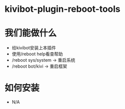 # kivibot-plugin-reboot-tools

# 我们能做什么
* 给kivibot安装上本插件
* 使用/reboot help看查帮助
* /reboot sys/system  ->  重启系统
* /reboot bot/kivi  ->  重启框架

# 如何安装
* N/A
  
